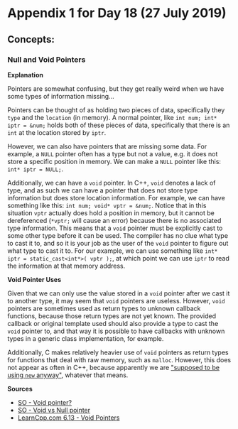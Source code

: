 # Appendix 1 for Day 18 (27 July 2019)

## Concepts:
### Null and Void Pointers
**Explanation**

Pointers are somewhat confusing, but they get really weird when we have some types of information missing...

Pointers can be thought of as holding two pieces of data, specifically they `type` and the `location` (in memory). A normal pointer, like `int num; int* iptr = &num;` holds both of these pieces of data, specifically that there is an `int` at the location stored by `iptr`.

However, we can also have pointers that are missing some data. For example, a `NULL` pointer often has a type but not a value, e.g. it does not store a specific position in memory. We can make a `NULL` pointer like this: `int* iptr = NULL;`.

Additionally, we can have a `void` pointer. In C++, `void` denotes a lack of type, and as such we can have a pointer that does not store type information but does store location information. For example, we can have something like this: `int num; void* vptr = &num;`. Notice that in this situation `vptr` actually does hold a position in memory, but it cannot be dereferenced (`*vptr;` will cause an error) because there is no associated type information. This means that a `void` pointer must be explicitly cast to some other type before it can be used. The compiler has no clue what type to cast it to, and so it is your job as the user of the `void` pointer to figure out what type to cast it to. For our example, we can use something like `int* iptr = static_cast<int*>( vptr );`, at which point we can use `iptr` to read the information at that memory address.

**Void Pointer Uses**

Given that we can only use the value stored in a `void` pointer after we cast it to another type, it may seem that `void` pointers are useless. However, `void` pointers are sometimes used as return types to unknown callback functions, because those return types are not yet known. The provided callback or original template used should also provide a type to cast the `void` pointer to, and that way it is possible to have callbacks with unknown types in a generic class implementation, for example.

Additionally, C makes relatively heavier use of `void` pointers as return types for functions that deal with raw memory, such as `malloc`. However, this does not appear as often in C++, because apparently we are ["supposed to be using `new` anyway"](https://stackoverflow.com/questions/8530080/what-is-a-void-pointer-in-c#comment50705401_8530111), whatever that means.

**Sources**

- [SO - Void pointer?](https://stackoverflow.com/questions/8530080/what-is-a-void-pointer-in-c)
- [SO - Void vs Null pointer](https://stackoverflow.com/questions/4334831/what-is-a-void-pointer-and-what-is-a-null-pointer)
- [LearnCpp.com 6.13 - Void Pointers](https://www.learncpp.com/cpp-tutorial/613-void-pointers/)
